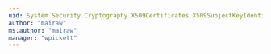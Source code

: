 ```yaml
---
uid: System.Security.Cryptography.X509Certificates.X509SubjectKeyIdentifierHashAlgorithm
author: "mairaw"
ms.author: "mairaw"
manager: "wpickett"
---
```

